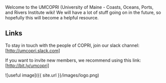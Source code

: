 Welcome to the UMCOPRI (University of Maine - Coasts, Oceans, Ports, and Rivers Institute wiki!  We will have a lot of stuff going on in the future, so hopefully this will become a helpful resource.

## Links

To stay in touch with the people of COPRI, join our slack channel: [http://umcopri.slack.com]

If you want to invite new members, we recommend using this link: [http://bit.ly/umcopri]

![useful image]({{ site.url }}/images/logo.png)
